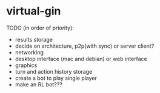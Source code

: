 # virtual-gin

TODO (in order of priority):
- results storage
- decide on architecture, p2p(with sync) or server client?
- networking
- desktop interface (mac and debian) or web interface
- graphics
- turn and action history storage
- create a bot to play single player
- make an RL bot???
